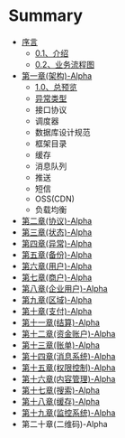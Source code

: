 # Summary

* [序言](README.md)
  * [0.1、介绍](013001-jie-shao.md)
  * [0.2、业务流程图](023001-ye-wu-liu-cheng-tu.md)
* [第一章\(架构\)-Alpha](10miao-8ff029.md)
  * [1.0、总预览](10miao-8ff029/103001-hou-duan-jia-gou-56fe-v0-0-1-alpha.md)
  * [异常类型](10miao-8ff029/yi-chang-lei-xing.md)
  * 接口协议
  * 调度器
  * 数据库设计规范
  * 框架目录
  * 缓存
  * 消息队列
  * 推送
  * 短信
  * OSS\(CDN\)
  * 负载均衡
* [第二章\(协议\)-Alpha](di-er-7ae028-xie-8bae29.md)
* [第三章\(状态\)-Alpha](di-san-7ae028-zhuang-600129-alpha.md)
* [第四章\(异常\)-Alpha](di-si-7ae028-yi-5e3829-alpha.md)
* [第五章\(备份\)-Alpha](di-wu-7ae028-bei-4efd29-alpha.md)
* [第六章\(用户\)-Alpha](di-wu-7ae028-yong-hu-xi-7edf29.md)
* [第七章\(商户\)-Alpha](di-liu-7ae028-shang-623729.md)
* [第八章\(企业用户\)-Alpha](di-shi-liu-zhang.md)
* [第九章\(区域\)-Alpha](di-shi-yi-7ae028-qu-yu-xi-7edf29.md)
* [第十章\(支付\)-Alpha](di-qi-7ae028-zhi-fu-xi-7edf29.md)
* [第十一章\(结算\)-Alpha](di-ba-zhang.md)
* [第十二章\(资金账户\)-Alpha](di-shi-7ae028-zi-jin-zhang-623729-alpha.md)
* [第十三章\(账单\)-Alpha](di-shi-yi-7ae028-qu-yu-xi-7edf29.md)
* [第十四章\(消息系统\)-Alpha](xiao-xi-xi-tong.md)
* [第十五章\(权限控制\)-Alpha](di-shi-er-zhang.md)
* [第十六章\(内容管理\)-Alpha](di-shi-si-7ae028-nei-rong-guan-740629-alpha.md)
* [第十七章\(搜索\)-Alpha](di-shi-qi-7ae028-sou-7d2229.md)
* [第十八章\(缓存\)-Alpha](di-shi-ba-7ae028-huan-5b5829-alpha.md)
* [第十九章\(监控系统\)-Alpha](di-shi-jiu-7ae028-jian-kong-xi-7edf29.md)
* 第二十章\(二维码\)-Alpha

